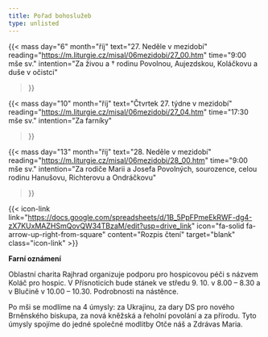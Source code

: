 ```yaml
---
title: Pořad bohoslužeb
type: unlisted
---
```


{{< mass
day="6" 
month="říj" 
text="27. Neděle v mezidobí" 
reading="https://m.liturgie.cz/misal/06mezidobi/27_00.htm"
time="9:00 mše sv." 
intention="Za živou a † rodinu Povolnou, Aujezdskou, Koláčkovu a duše v očistci"
>}}

{{< mass 
day="10" 
month="říj" 
text="Čtvrtek 27. týdne v mezidobí"
reading="https://m.liturgie.cz/misal/06mezidobi/27_04.htm"
time="17:30 mše sv." 
intention="Za farníky" 
>}}

{{< mass
day="13" 
month="říj" 
text="28. Neděle v mezidobí" 
reading="https://m.liturgie.cz/misal/06mezidobi/28_00.htm"
time="9:00 mše sv." 
intention="Za rodiče Marii a Josefa Povolných, sourozence, celou rodinu Hanušovu, Richterovu a Ondráčkovu"
>}}

{{< icon-link link="https://docs.google.com/spreadsheets/d/1B_5PpFPmeEkRWF-dg4-zX7KUxMAZHSmQovQW34TBzaM/edit?usp=drive_link" icon="fa-solid fa-arrow-up-right-from-square" content="Rozpis čtení" target="blank" class="icon-link" >}}

**Farní oznámení**

Oblastní charita Rajhrad organizuje podporu pro hospicovou péči s názvem Koláč pro hospic. V Přísnoticích bude stánek ve středu 9. 10. v 8.00 – 8.30 a v Blučině v 10.00 – 10.30. Podrobnosti
na nástěnce.

Po mši se modlíme na 4 úmysly: za Ukrajinu, za dary DS pro nového Brněnského biskupa, za nová kněžská a řeholní povolání a za přírodu. Tyto úmysly spojíme do jedné společné modlitby Otče náš a Zdrávas Maria.